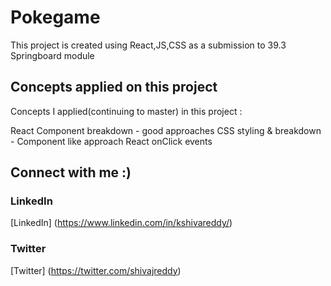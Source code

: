 # Pokegame

This project is created using React,JS,CSS as a submission to 39.3 Springboard module

## Concepts applied on this project

Concepts I applied(continuing to master) in this project :

React Component breakdown - good approaches
CSS styling & breakdown - Component like approach
React onClick events

## Connect with me :)

### LinkedIn

[LinkedIn] (https://www.linkedin.com/in/kshivareddy/)

### Twitter

[Twitter] (https://twitter.com/shivajreddy)
